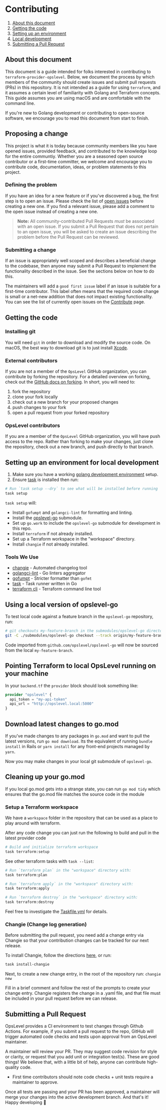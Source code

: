 # Contributing

1. [About this document](#about-this-document)
2. [Getting the code](#getting-the-code)
3. [Setting up an environment](#setup-a-terraform-workspace)
4. [Local development](#setting-up-an-environment-for-local-development)
5. [Submitting a Pull Request](#submitting-a-pull-request)

## About this document

This document is a guide intended for folks interested in contributing to `terraform-provider-opslevel`. Below, we document the process by which members of the community should create issues and submit pull requests (PRs) in this repository. It is not intended as a guide for using `terraform`, and it assumes a certain level of familiarity with Golang and Terraform concepts. This guide assumes you are using macOS and are comfortable with the command line.

If you're new to Golang development or contributing to open-source software, we encourage you to read this document from start to finish.

## Proposing a change

This project is what it is today because community members like you have opened issues, provided feedback, and contributed to the knowledge loop for the entire communtiy. Whether you are a seasoned open source contributor or a first-time committer, we welcome and encourage you to contribute code, documentation, ideas, or problem statements to this project.

### Defining the problem

If you have an idea for a new feature or if you've discovered a bug, the first step is to open an issue. Please check the list of [open issues](https://github.com/OpsLevel/terraform-provider-opslevel/issues) before creating a new one. If you find a relevant issue, please add a comment to the open issue instead of creating a new one.

> **Note:** All community-contributed Pull Requests _must_ be associated with an open issue. If you submit a Pull Request that does not pertain to an open issue, you will be asked to create an issue describing the problem before the Pull Request can be reviewed.

### Submitting a change

If an issue is appropriately well scoped and describes a beneficial change to the codebase, then anyone may submit a Pull Request to implement the functionality described in the issue. See the sections below on how to do this.

The maintainers will add a `good first issue` label if an issue is suitable for a first-time contributor. This label often means that the required code change is small or a net-new addition that does not impact existing functionality. You can see the list of currently open issues on the [Contribute](https://github.com/OpsLevel/terraform-provider-opslevel/contribute) page.

## Getting the code

### Installing git

You will need `git` in order to download and modify the source code. On macOS, the best way to download git is to just install [Xcode](https://developer.apple.com/support/xcode/).

### External contributors

If you are not a member of the `OpsLevel` GitHub organization, you can contribute by forking the repository. For a detailed overview on forking, check out the [GitHub docs on forking](https://help.github.com/en/articles/fork-a-repo). In short, you will need to:

1. fork the repository
2. clone your fork locally
3. check out a new branch for your proposed changes
4. push changes to your fork
5. open a pull request from your forked repository

### OpsLevel contributors

If you are a member of the `OpsLevel` GitHub organization, you will have push
access to the repo. Rather than forking to make your changes, just clone the
repository, check out a new branch, and push directly to that branch.

## Setting up an environment for local development

1. Make sure you have a working
[golang development environment](https://learn.gopherguides.com/courses/preparing-your-environment-for-go-development)
setup.
2. Ensure [task](https://taskfile.dev/) is installed then run:

```sh
# Run `task setup --dry` to see what will be installed before running
task setup
```

`task setup` will:
- Install `gofumpt` and `golangci-lint` for formatting and linting.
- Install the [opslevel-go](https://github.com/opslevel/opslevel-go/) submodule.
- Set up `go.work` to include the `opslevel-go` submodule for development in this repo.
- Install `terraform` if not already installed.
- Set up a Terraform workspace in the "workspace" directory.
- Install `changie` if not already installed.

### Tools We Use

- [changie](https://changie.dev/) - Automated changelog tool
- [golangci-lint](https://golangci-lint.run/) - Go linters aggregator
- [gofumpt](https://pkg.go.dev/mvdan.cc/gofumpt) - Stricter formatter than `gofmt`
- [task](https://taskfile.dev/) - Task runner written in Go
- [terraform cli](https://developer.hashicorp.com/terraform/cli) - Terraform command line tool

## Using a local version of opslevel-go

To test local code against a feature branch in the `opslevel-go` repository, run:

```sh
# git checkouts my-feature-branch in the submodules/opslevel-go directory
git -C ./submodules/opslevel-go checkout --track origin/my-feature-branch
```

Code imported from `github.com/opslevel/opslevel-go` will now be sourced from the
local `my-feature-branch`.

## Pointing Terraform to local OpsLevel running on your machine

In your `backend.tf` the `provider` block should look something like:

```terraform
provider "opslevel" {
  api_token = "my-api-token"
  api_url = "http://opslevel.local:5000"
}
```

## Download latest changes to go.mod

If you've made changes to any packages in `go.mod` and want to pull the latest versions, run `go mod download`. Its the equivalent of running `bundle install` in Rails or `yarn install` for any front-end projects managed by `yarn`.

Now you may make changes in your local git submodule of `opslevel-go`.

## Cleaning up your go.mod

If you local go.mod gets into a strange state, you can run `go mod tidy` which ensures that the go.mod file matches the source code in the module

### Setup a Terraform workspace

We have a `workspace` folder in the repository that can be used as a place to play around with terraform.

After any code change you can just run the following to build and pull in the latest provider code

```sh
# Build and initialize terraform workspace
task terraform:setup
```

See other terraform tasks with `task --list`:

```sh
# Run `terraform plan` in the "workspace" directory with:
task terraform:plan

# Run `terraform apply` in the "workspace" directory with:
task terraform:apply

# Run `terraform destroy` in the "workspace" directory with:
task terraform:destroy
```

Feel free to investigate the [Taskfile.yml](./Taskfile.yml) for details.

### Changie (Change log generation)

Before submitting the pull request, you need add a change entry via Changie so that your contribution changes can be tracked for our next release.

To install Changie, follow the directions [here](https://changie.dev/guide/installation/), or run:

```sh
task install-changie
```

Next, to create a new change entry, in the root of the repository run: `changie new`

Fill in a brief comment and follow the rest of the prompts to create your change entry.  Changie registers the change in a .yaml file, and that file must be included in your pull request before we can release.

## Submitting a Pull Request

OpsLevel provides a CI environment to test changes through Github Actions. For example, if you submit a pull request to the repo, GitHub will trigger automated code checks and tests upon approval from an OpsLevel maintainer.

A maintainer will review your PR. They may suggest code revision for style or clarity, or request that you add unit or integration test(s). These are good things! We believe that, with a little bit of help, anyone can contribute high-quality code.
- First time contributors should note code checks + unit tests require a maintainer to approve.

Once all tests are passing and your PR has been approved, a maintainer will merge your changes into the active development branch. And that's it! Happy developing :tada:
